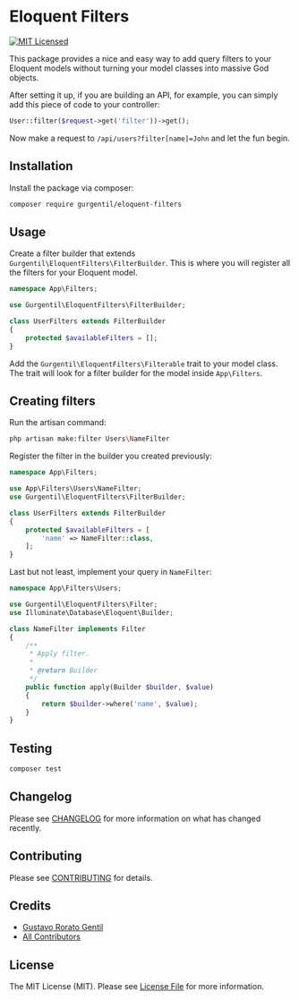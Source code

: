 # Eloquent Filters

[![MIT Licensed](https://img.shields.io/badge/license-MIT-brightgreen.svg?style=flat-square)](LICENSE.md)

This package provides a nice and easy way to add query filters to your Eloquent models without turning your model 
classes into massive God objects.

After setting it up, if you are building an API, for example, you can simply add this piece of code to your controller:

```php
User::filter($request->get('filter'))->get();
```

Now make a request to `/api/users?filter[name]=John` and let the fun begin.

## Installation

Install the package via composer:

```bash
composer require gurgentil/eloquent-filters
```

## Usage

Create a filter builder that extends `Gurgentil\EloquentFilters\FilterBuilder`. This is where you will register all the filters for your Eloquent model.

```php
namespace App\Filters;

use Gurgentil\EloquentFilters\FilterBuilder;

class UserFilters extends FilterBuilder
{
    protected $availableFilters = [];
}
```

Add the `Gurgentil\EloquentFilters\Filterable` trait to your model class. 
The trait will look for a filter builder for the model inside `App\Filters`.

## Creating filters

Run the artisan command:

```bash
php artisan make:filter Users\NameFilter
```

Register the filter in the builder you created previously:

```php
namespace App\Filters;

use App\Filters\Users\NameFilter;
use Gurgentil\EloquentFilters\FilterBuilder;

class UserFilters extends FilterBuilder
{
    protected $availableFilters = [
        'name' => NameFilter::class,
    ];
}
```

Last but not least, implement your query in `NameFilter`:

```php
namespace App\Filters\Users;

use Gurgentil\EloquentFilters\Filter;
use Illuminate\Database\Eloquent\Builder;

class NameFilter implements Filter
{
    /**
     * Apply filter.
     *
     * @return Builder
     */
    public function apply(Builder $builder, $value)
    {
        return $builder->where('name', $value);
    }
}
```

## Testing

``` bash
composer test
```

## Changelog

Please see [CHANGELOG](CHANGELOG.md) for more information on what has changed recently.

## Contributing

Please see [CONTRIBUTING](CONTRIBUTING.md) for details.

## Credits

- [Gustavo Rorato Gentil](https://github.com/gurgentil)
- [All Contributors](../../contributors)

## License

The MIT License (MIT). Please see [License File](LICENSE.md) for more information.
